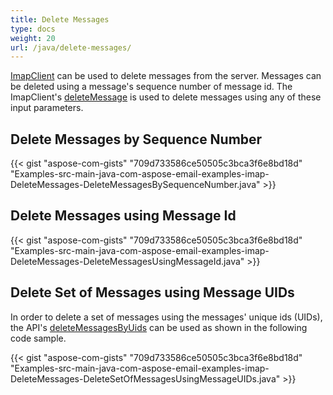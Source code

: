 ```yaml
---
title: Delete Messages
type: docs
weight: 20
url: /java/delete-messages/
---
```


[ImapClient](https://apireference.aspose.com/java/email/com.aspose.email/ImapClient) can be used to delete messages from the server. Messages can be deleted using a message's sequence number of message id. The ImapClient's [deleteMessage](https://apireference.aspose.com/java/email/com.aspose.email/ImapClient#deleteMessage\(com.aspose.email.IConnection,%20int,%20long\)) is used to delete messages using any of these input parameters.
## **Delete Messages by Sequence Number**
{{< gist "aspose-com-gists" "709d733586ce50505c3bca3f6e8bd18d" "Examples-src-main-java-com-aspose-email-examples-imap-DeleteMessages-DeleteMessagesBySequenceNumber.java" >}}
## **Delete Messages using Message Id**
{{< gist "aspose-com-gists" "709d733586ce50505c3bca3f6e8bd18d" "Examples-src-main-java-com-aspose-email-examples-imap-DeleteMessages-DeleteMessagesUsingMessageId.java" >}}
## **Delete Set of Messages using Message UIDs**
In order to delete a set of messages using the messages' unique ids (UIDs), the API's [deleteMessagesByUids](https://apireference.aspose.com/java/email/com.aspose.email/ImapClient#deleteMessagesByUids\(com.aspose.email.IConnection,%20java.lang.Iterable\)) can be used as shown in the following code sample.

{{< gist "aspose-com-gists" "709d733586ce50505c3bca3f6e8bd18d" "Examples-src-main-java-com-aspose-email-examples-imap-DeleteMessages-DeleteSetOfMessagesUsingMessageUIDs.java" >}}
